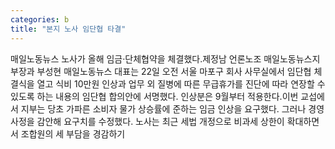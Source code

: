 ```yaml
---
categories: b
title: "본지 노사 임단협 타결"
---
```

매일노동뉴스 노사가 올해 임금·단체협약을 체결했다.제정남 언론노조 매일노동뉴스지부장과 부성현 매일노동뉴스 대표는 22일 오전 서울 마포구 회사 사무실에서 임단협 체결식을 열고 식비 10만원 인상과 업무 외 질병에 따른 무급휴가를 진단에 따라 연장할 수 있도록 하는 내용의 임단협 합의안에 서명했다. 인상분은 9월부터 적용한다.이번 교섭에서 지부는 당초 가파른 소비자 물가 상승률에 준하는 임금 인상을 요구했다. 그러나 경영 사정을 감안해 요구치를 수정했다. 노사는 최근 세법 개정으로 비과세 상한이 확대하면서 조합원의 세 부담을 경감하기